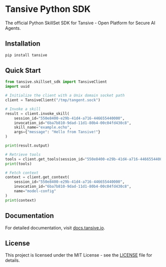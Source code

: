 # Tansive Python SDK

The official Python SkillSet SDK for Tansive - Open Platform for Secure AI Agents.

## Installation

```bash
pip install tansive
```

## Quick Start

```python
from tansive.skillset_sdk import TansiveClient
import uuid

# Initialize the client with a Unix domain socket path
client = TansiveClient("/tmp/tangent.sock")

# Invoke a skill
result = client.invoke_skill(
    session_id="550e8400-e29b-41d4-a716-446655440000",
    invocation_id="6ba7b810-9dad-11d1-80b4-00c04fd430c8",
    skill_name="example.echo",
    args={"message": "Hello from Tansive!"}
)

print(result.output)

# Retrieve tools
tools = client.get_tools(session_id="550e8400-e29b-41d4-a716-446655440000")
print(tools)

# Fetch context
context = client.get_context(
    session_id="550e8400-e29b-41d4-a716-446655440000",
    invocation_id="6ba7b810-9dad-11d1-80b4-00c04fd430c8",
    name="model-config"
)
print(context)
```

## Documentation

For detailed documentation, visit [docs.tansive.io](https://docs.tansive.io).

## License

This project is licensed under the MIT License - see the [LICENSE](LICENSE) file for details.
